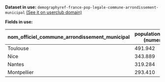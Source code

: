 **Dataset in use:** `demographyref-france-pop-legale-commune-arrondissement-municipal` [(See it on userclub domain)](https://userclub.opendatasoft.com/explore/dataset/demographyref-france-pop-legale-commune-arrondissement-municipal/table/)

**Fields in use:** 

| nom_officiel_commune_arrondissement_municipal | population_totale (numeric)|
|---|---|
|Toulouse|491.942|
|Nice|343.889|
|Nantes|319.284|
|Montpellier|293.410|